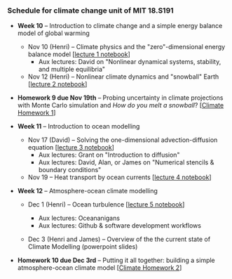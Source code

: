 ### Schedule for climate change unit of MIT 18.S191

- **Week 10** – Introduction to climate change and a simple energy balance model of global warming
  - Nov 10 (Henri) – Climate physics and the "zero"-dimensional energy balance model [[lecture 1 notebook](https://github.com/hdrake/simplEarth/blob/main/1_energy_balance_model.jl)]
    - Aux lectures: David on "Nonlinear dynamical systems, stability, and multiple equilibria"
  - Nov 12 (Henri) – Nonlinear climate dynamics and "snowball" Earth [[lecture 2 notebook](https://github.com/hdrake/simplEarth/blob/main/2_ebm_multiple_equilibria.jl)]
  
- **Homework 9 due Nov 19th** – Probing uncertainty in climate projections with Monte Carlo simulation and *How do you melt a snowball*? [[Climate Homework 1](https://github.com/hdrake/simplEarth/blob/main/H1_energy_balance_model.jl)]
  
- **Week 11** – Introduction to ocean modelling
  - Nov 17 (David) – Solving the one-dimensional advection-diffusion equation [[lecture 3 notebook](https://github.com/hdrake/simplEarth/blob/main/3_advection_diffusion.jl)]
    - Aux lectures: Grant on "Introduction to diffusion"
    - Aux lectures: David, Alan, or James on "Numerical stencils & boundary conditions"
  - Nov 19 – Heat transport by ocean currents [[lecture 4 notebook](https://github.com/hdrake/simplEarth/blob/main/4_ocean_heat_transport.jl)]
  
- **Week 12** – Atmosphere-ocean climate modelling
  - Dec 1 (Henri) – Ocean turbulence [[lecture 5 notebook](https://github.com/hdrake/simplEarth/blob/main/5_ocean_turbulence.jl)]
    - Aux lectures: Oceananigans
    - Aux lectures: Github & software development workflows
    
  - Dec 3 (Henri and James) – Overview of the the current state of Climate Modelling (powerpoint slides)

- **Homework 10 due Dec 3rd** – Putting it all together: building a simple atmosphere-ocean climate model [[Climate Homework 2](https://github.com/hdrake/simplEarth/blob/main/H2_ocean_climate_feedbacks.jl)]
